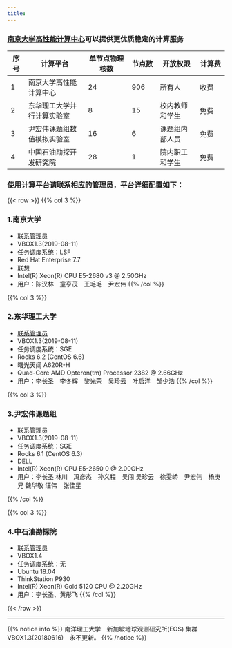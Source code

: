 ```yaml
---
title: 
---
```


### [南京大学高性能计算中心](https://hpcc.nju.edu.cn/)可以提供更优质稳定的计算服务　 

| 序号 | 计算平台 | 单节点物理核数　| 节点数　| 开放权限　| 计算费　|
| ---- | ------------ | -------------- | ------ | -------- | ---------- |
| 1 | 南京大学高性能计算中心 | 24 | 906 | 所有人 | 收费　|
| 2 | 东华理工大学并行计算实验室 | 8 | 15 | 校内教师和学生 | 免费　|
| 3 | 尹宏伟课题组数值模拟实验室 | 16 | 6 | 课题组内部人员 | 免费 |
| 4 | 中国石油勘探开发研究院 | 28 | 1 | 院内职工和学生 | 免费 |


### 使用计算平台请联系相应的管理员，平台详细配置如下：

{{< row >}}
{{% col 3 %}}
### 1.南京大学
- [联系管理员](https://doc.geovbox.com/latest/hpc/)
- VBOX1.3(2019-08-11)
- 任务调度系统：LSF
- Red Hat Enterprise 7.7 
- 联想
- Intel(R) Xeon(R) CPU E5-2680 v3 @ 2.50GHz
- 用户：陈汉林　童亨茂　王毛毛　尹宏伟
{{% /col %}}

{{% col 3 %}}
### 2.东华理工大学
- [联系管理员](https://geovbox.com/about/lichangsheng/)
- VBOX1.3(2019-08-11)
- 任务调度系统：SGE
- Rocks 6.2 (CentOS 6.6)
- 曙光天阔 A620R-H
- Quad-Core AMD Opteron(tm) Processor 2382 @ 2.66GHz
- 用户：李长圣　李冬辉　黎光荣　吴珍云　叶启洋　邹少浩
{{% /col %}}

{{% col 3 %}}
### 3.尹宏伟课题组
- [联系管理员](https://geovbox.com/about/lichangsheng/)
- VBOX1.3(2019-08-11)
- 任务调度系统：SGE
- Rocks 6.1 (CentOS 6.3)
- DELL
- Intel(R) Xeon(R) CPU E5-2650 0 @ 2.00GHz
- 用户：李长圣 林川　冯彦杰　孙义程　吴闯 吴珍云　徐雯峤　尹宏伟　杨庚兄 魏华敬 汪伟　张佳星

{{% /col %}}

{{% col 3 %}}
### 4.中石油勘探院
- [联系管理员](https://geovbox.com/about/lichangsheng/)
- VBOX1.4
- 任务调度系统：无
- Ubuntu 18.04
- ThinkStation P930
- Intel(R) Xeon(R) Gold 5120 CPU @ 2.20GHz
- 用户：李长圣、黄彤飞
{{% /col %}}

{{< /row >}}

---


{{% notice info %}}
南洋理工大学　新加坡地球观测研究所(EOS) 集群　VBOX1.3(20180616)　永不更新。
{{% /notice %}}




